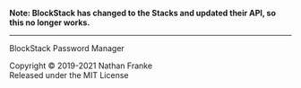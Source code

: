 **Note: BlockStack has changed to the Stacks and updated their API, so this no longer works.**

---

BlockStack Password Manager

Copyright © 2019-2021 Nathan Franke  
Released under the MIT License
